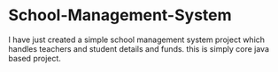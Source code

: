 # School-Management-System
I have just created a simple school management system project which handles teachers and student details and funds. this is simply core java based project.
